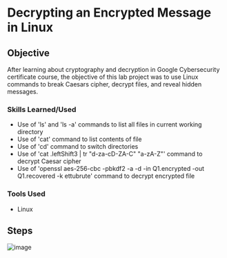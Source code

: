 # Decrypting an Encrypted Message in Linux


## Objective

After learning about cryptography and decryption in Google Cybersecurity certificate course, the objective of this lab project was to use Linux commands to break Caesars cipher, decrypt files, and reveal hidden messages.

### Skills Learned/Used

- Use of 'ls' and 'ls -a' commands to list all files in current working directory
- Use of 'cat' command to list contents of file
- Use of 'cd' command to switch directories
- Use of 'cat .leftShift3 | tr "d-za-cD-ZA-C" "a-zA-Z"' command to decrypt Caesar cipher
- Use of 'openssl aes-256-cbc -pbkdf2 -a -d -in Q1.encrypted -out Q1.recovered -k ettubrute' command to decrypt encrypted file

### Tools Used

- Linux

## Steps

![image](https://github.com/Damien-Lindsey/Decrypting-an-Encrypted-Message-in-Linux/assets/161356460/e089e523-9a2e-4363-b35c-bc34746d0970)
